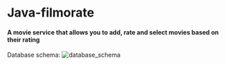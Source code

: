 # Java-filmorate

#### A movie service that allows you to add, rate and select movies based on their rating

Database schema:
![database_schema](https://github.com/Terofitus/java-filmorate/assets/118897418/732fd237-fb38-4255-9f04-5314405f2441)
